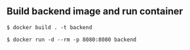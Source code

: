 ## Build backend image and run container
```
$ docker build . -t backend

$ docker run -d --rm -p 8080:8080 backend
```
